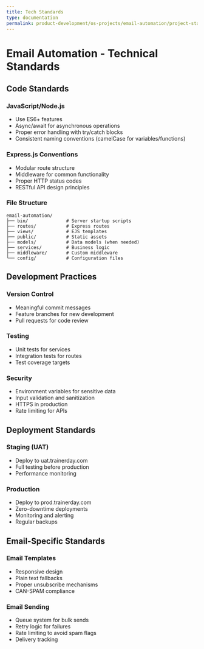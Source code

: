 ```yaml
---
title: Tech Standards
type: documentation
permalink: product-development/os-projects/email-automation/project-standards-and-dev-notes/tech-standards
---
```


# Email Automation - Technical Standards

## Code Standards

### JavaScript/Node.js
- Use ES6+ features
- Async/await for asynchronous operations
- Proper error handling with try/catch blocks
- Consistent naming conventions (camelCase for variables/functions)

### Express.js Conventions
- Modular route structure
- Middleware for common functionality
- Proper HTTP status codes
- RESTful API design principles

### File Structure
```
email-automation/
├── bin/              # Server startup scripts
├── routes/           # Express routes
├── views/            # EJS templates
├── public/           # Static assets
├── models/           # Data models (when needed)
├── services/         # Business logic
├── middleware/       # Custom middleware
└── config/           # Configuration files
```

## Development Practices

### Version Control
- Meaningful commit messages
- Feature branches for new development
- Pull requests for code review

### Testing
- Unit tests for services
- Integration tests for routes
- Test coverage targets

### Security
- Environment variables for sensitive data
- Input validation and sanitization
- HTTPS in production
- Rate limiting for APIs

## Deployment Standards

### Staging (UAT)
- Deploy to uat.trainerday.com
- Full testing before production
- Performance monitoring

### Production
- Deploy to prod.trainerday.com
- Zero-downtime deployments
- Monitoring and alerting
- Regular backups

## Email-Specific Standards

### Email Templates
- Responsive design
- Plain text fallbacks
- Proper unsubscribe mechanisms
- CAN-SPAM compliance

### Email Sending
- Queue system for bulk sends
- Retry logic for failures
- Rate limiting to avoid spam flags
- Delivery tracking